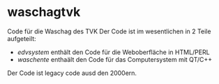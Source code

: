 # waschagtvk
Code für die Waschag des TVK
Der Code ist im wesentlichen in 2 Teile aufgeteilt:
* *edvsystem* enthält den Code für die Weboberfläche in HTML/PERL
* *waschente* enthaält den Code für das Computersystem mit QT/C++

Der Code ist legacy code ausd den 2000ern.
